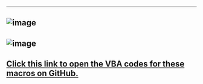 
---
![image](https://github.com/user-attachments/assets/553306c8-c0ed-4cca-bdb4-41deae1a57d5)
---

![image](https://github.com/user-attachments/assets/339a412b-4268-4fa2-8caa-01896056230a)
---
[Click this link to open the VBA codes for these macros on GitHub.](https://github.com/Serkan-Dursun/Sales-Analysis/blob/60fb08d7e73abccd578cd1a35c137b38a5735489/scripts/Excel_VBA_Macros.md)
---
